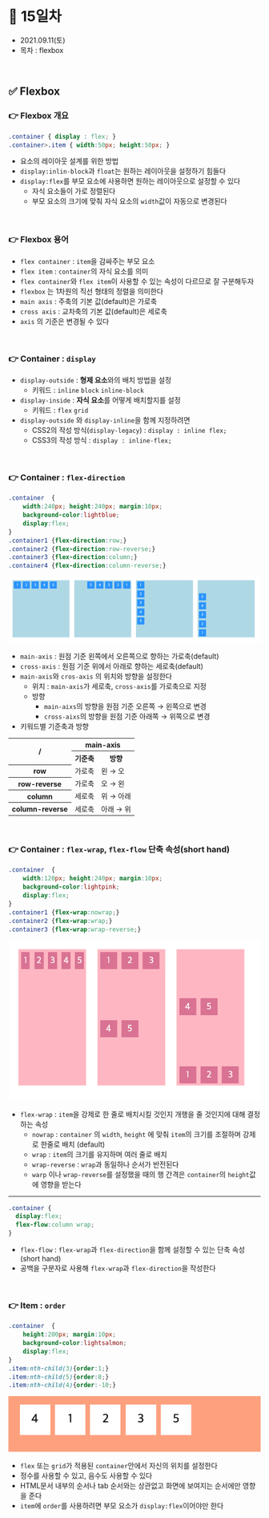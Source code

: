 # 📌 15일차 
- 2021.09.11(토)
- 목차 : flexbox 

<br>

## ✅ Flexbox
### 👉 Flexbox 개요 
```css
.container { display : flex; }
.container>.item { width:50px; height:50px; }
```
- 요소의 레이아웃 설계를 위한 방법 
- `display:inlin-block`과 `float`는 원하는 레이아웃을 설정하기 힘들다 
- `display:flex`를 부모 요소에 사용하면 원하는 레이아웃으로 설정할 수 있다 
    - 자식 요소들이 가로 정렬된다
    - 부모 요소의 크기에 맞춰 자식 요소의 `width`값이 자동으로 변경된다  


<br>

### 👉 Flexbox 용어
- `flex container` : `item`을 감싸주는 부모 요소
- `flex item` : `container`의 자식 요소를 의미
- `flex container`와 `flex item`이 사용할 수 있는 속성이 다르므로 잘 구분해두자
- `flexbox` 는 1차원의 직선 형태의 정렬을 의미한다 
- `main axis` : 주축의 기본 값(default)은 가로축 
- `cross axis` : 교차축의 기본 값(default)은 세로축
- `axis` 의 기준은 변경될 수 있다

<br>

### 👉 Container : `display`
- `display-outside` : **형제 요소**와의 배치 방법을 설정
    - 키워드 : `inline` `block` `inline-block` 
- `display-inside` : **자식 요소**를 어떻게 배치할지를 설정
    - 키워드 : `flex` `grid` 
- `display-outside` 와 `display-inline`을 함께 지정하려면 
    - CSS2의 작성 방식(`display-legacy`) : `display : inline flex;`
    - CSS3의 작성 방식 : `display : inline-flex;` 

<br>

### 👉 Container : `flex-direction`
```css
.container  {
    width:240px; height:240px; margin:10px;
    background-color:lightblue; 
    display:flex;  
}
.container1 {flex-direction:row;}
.container2 {flex-direction:row-reverse;}
.container3 {flex-direction:column;}
.container4 {flex-direction:column-reverse;}
```

![example1501](./img/1501.png)

- `main-axis` : 원점 기준 왼쪽에서 오른쪽으로 향하는 가로축(default)
- `cross-axis` : 원점 기준 위에서 아래로 향하는 세로축(default)
- `main-axis`와 `cros-axis` 의 위치와 방향을 설정한다
    - 위치 : `main-axis`가 세로축, `cross-axis`를 가로축으로 지정
    - 방향
        - `main-aixs`의 방향을 원점 기준 오른쪽 → 왼쪽으로 변경
        - `cross-aixs`의 방향을 원점 기준 아래쪽 → 위쪽으로 변경
- 키워드별 기준축과 방향
<table>
    <tr>
        <th rowspan="2">/</th>
        <th colspan="2">main-axis</th>
    </tr>
    <tr>
        <th>기준축</th>
        <th>방향</th>
    </tr>
    <tr>
        <th>row</th>
        <td>가로축</td>
        <td>왼 → 오</td>
    </tr>
    <tr>
        <th>row-reverse</th>
        <td>가로축</td>
        <td>오 → 왼</td>
    </tr>
    <tr>
        <th>column</th>
        <td>세로축</td>
        <td>위 → 아래</td>
    </tr>
    <tr>
        <th>column-reverse</th>
        <td>세로축</td>
        <td>아래 → 위</td>
    </tr>
</table>  



<br>

### 👉 Container : `flex-wrap`, `flex-flow` 단축 속성(short hand)
```css
.container  {
    width:120px; height:240px; margin:10px;
    background-color:lightpink; 
    display:flex;  
}
.container1 {flex-wrap:nowrap;}
.container2 {flex-wrap:wrap;}
.container3 {flex-wrap:wrap-reverse;}
```

![example1502](./img/1502.png)

- `flex-wrap` : `item`을 강제로 한 줄로 배치시킬 것인지 개행을 줄 것인지에 대해 결정하는 속성
    - `nowrap` : `container` 의 `width`, `height` 에 맞춰 `item`의 크기를 조절하며 강제로 한줄로 배치 (default)
    - `wrap` : `item`의 크기를 유지하며 여러 줄로 배치 
    - `wrap-reverse` : `wrap`과 동일하나 순서가 반전된다
    - `warp` 이나 `wrap-reverse`를 설정했을 때의 행 간격은 `container`의 `height`값에 영향을 받는다 

----
```css
.container {
  display:flex;
  flex-flow:column wrap;
}
```
- `flex-flow` : `flex-wrap`과 `flex-direction`을 함께 설정할 수 있는 단축 속성(short hand)
- 공백을 구분자로 사용해 `flex-wrap`과 `flex-direction`을 작성한다  

<br>



### 👉 Item : `order`
```css
.container  {
    height:200px; margin:10px;
    background-color:lightsalmon; 
    display:flex;  
}
.item:nth-child(3){order:1;}
.item:nth-child(5){order:8;}
.item:nth-child(4){order:-10;}
```

![example1503](./img/1503.png)


- `flex` 또는 `grid`가 적용된 `container`안에서 자신의 위치를 설정한다
- 정수를 사용할 수 있고, 음수도 사용할 수 있다 
- HTML문서 내부의 순서나 tab 순서와는 상관없고 화면에 보여지는 순서에만 영향을 준다 
- `item`에 `order`를 사용하려면 부모 요소가 `display:flex`이어야만 한다 

<br>









